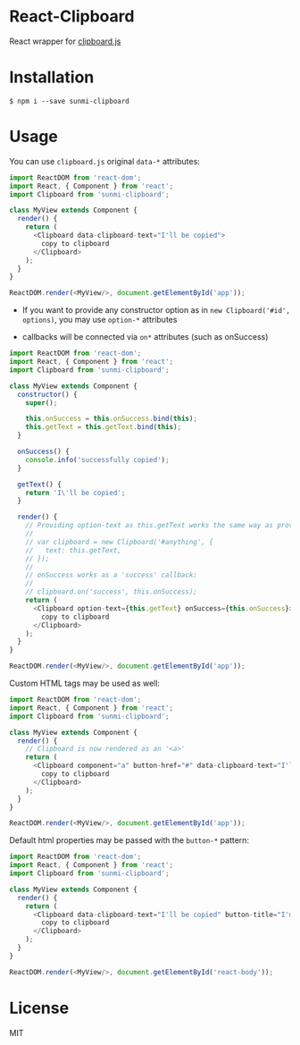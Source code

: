 # React-Clipboard

React wrapper for [clipboard.js](http://zenorocha.github.io/clipboard.js/)


# Installation
```
$ npm i --save sunmi-clipboard
```

# Usage
You can use `clipboard.js` original `data-*` attributes:
```javascript
import ReactDOM from 'react-dom';
import React, { Component } from 'react';
import Clipboard from 'sunmi-clipboard';

class MyView extends Component {
  render() {
    return (
      <Clipboard data-clipboard-text="I'll be copied">
        copy to clipboard
      </Clipboard>
    );
  }
}

ReactDOM.render(<MyView/>, document.getElementById('app'));
```

- If you want to provide any constructor option as in `new Clipboard('#id', options)`,
  you may use `option-*` attributes

- callbacks will be connected via `on*` attributes (such as onSuccess)
```javascript
import ReactDOM from 'react-dom';
import React, { Component } from 'react';
import Clipboard from 'sunmi-clipboard';

class MyView extends Component {
  constructor() {
    super();

    this.onSuccess = this.onSuccess.bind(this);
    this.getText = this.getText.bind(this);
  }

  onSuccess() {
    console.info('successfully copied');
  }

  getText() {
    return 'I\'ll be copied';
  }

  render() {
    // Providing option-text as this.getText works the same way as providing:
    //
    // var clipboard = new Clipboard('#anything', {
    //   text: this.getText,
    // });
    //
    // onSuccess works as a 'success' callback:
    //
    // clipboard.on('success', this.onSuccess);
    return (
      <Clipboard option-text={this.getText} onSuccess={this.onSuccess}>
        copy to clipboard
      </Clipboard>
    );
  }
}

ReactDOM.render(<MyView/>, document.getElementById('app'));
```

Custom HTML tags may be used as well:
```javascript
import ReactDOM from 'react-dom';
import React, { Component } from 'react';
import Clipboard from 'sunmi-clipboard';

class MyView extends Component {
  render() {
    // Clipboard is now rendered as an '<a>'
    return (
      <Clipboard component="a" button-href="#" data-clipboard-text="I'll be copied">
        copy to clipboard
      </Clipboard>
    );
  }
}

ReactDOM.render(<MyView/>, document.getElementById('app'));
```

Default html properties may be passed with the `button-*` pattern:
```javascript
import ReactDOM from 'react-dom';
import React, { Component } from 'react';
import Clipboard from 'sunmi-clipboard';

class MyView extends Component {
  render() {
    return (
      <Clipboard data-clipboard-text="I'll be copied" button-title="I'm a tooltip">
        copy to clipboard
      </Clipboard>
    );
  }
}

ReactDOM.render(<MyView/>, document.getElementById('react-body'));
```

# License

MIT
